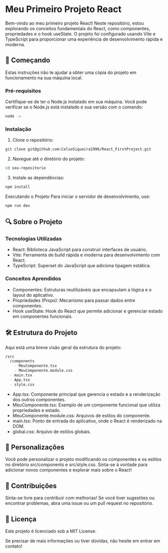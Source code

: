 # Meu Primeiro Projeto React

Bem-vindo ao meu primeiro projeto React! Neste repositório, estou explorando os conceitos fundamentais do React, como componentes, propriedades e o hook useState. O projeto foi configurado usando Vite e TypeScript para proporcionar uma experiência de desenvolvimento rápida e moderna.

## 🚀 Começando
Estas instruções irão te ajudar a obter uma cópia do projeto em funcionamento na sua máquina local.

### Pré-requisitos
Certifique-se de ter o Node.js instalado em sua máquina. Você pode verificar se o Node.js está instalado e sua versão com o comando:

```bash
node -v
```
### Instalação
1. Clone o repositório:

```bash
git clone git@github.com:CelsoSiqueira1996/React_FirstProject.git
```
2. Navegue até o diretório do projeto:

```bash
cd seu-repositorio
```
3. Instale as dependências:

```bash
npm install
```
Executando o Projeto
Para iniciar o servidor de desenvolvimento, use:

```bash
npm run dev
```

## 🔍 Sobre o Projeto
### Tecnologias Utilizadas
- React: Biblioteca JavaScript para construir interfaces de usuário.
- Vite: Ferramenta de build rápida e moderna para desenvolvimento com React.
- TypeScript: Superset do JavaScript que adiciona tipagem estática.
  
### Conceitos Aprendidos
- Componentes: Estruturas reutilizáveis que encapsulam a lógica e o layout do aplicativo.
- Propriedades (Props): Mecanismo para passar dados entre componentes.
- Hook useState: Hook do React que permite adicionar e gerenciar estado em componentes funcionais.
  
## 🛠️ Estrutura do Projeto
Aqui está uma breve visão geral da estrutura do projeto:

```markdown
/src
  /components
    - MeuComponente.tsx
    - MeuComponente.module.css
  - main.tsx
  - App.tsx
  - style.css
```
- App.tsx: Componente principal que gerencia o estado e a renderização dos outros componentes.
- MeuComponente.tsx: Exemplo de um componente funcional que utiliza propriedades e estado.
- MeuComponente.module.css: Arquivos de estilos do componente.
- main.tsx: Ponto de entrada do aplicativo, onde o React é renderizado na DOM.
- global.css: Arquivo de estilos globais.
  
## 🎨 Personalizações
Você pode personalizar o projeto modificando os componentes e os estilos no diretório src/components e src/style.css. Sinta-se à vontade para adicionar novos componentes e explorar mais sobre o React!

## 🤝 Contribuições
Sinta-se livre para contribuir com melhorias! Se você tiver sugestões ou encontrar problemas, abra uma issue ou um pull request no repositório.

## 📄 Licença
Este projeto é licenciado sob a MIT License.

Se precisar de mais informações ou tiver dúvidas, não hesite em entrar em contato!
